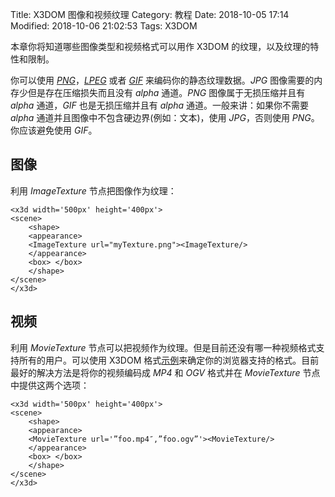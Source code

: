 Title: X3DOM 图像和视频纹理
Category: 教程
Date: 2018-10-05 17:14
Modified: 2018-10-06 21:02:53
Tags: X3DOM

本章你将知道哪些图像类型和视频格式可以用作 X3DOM 的纹理，以及纹理的特性和限制。

你可以使用 [*PNG*](http://en.wikipedia.org/wiki/Portable_Network_Graphics)，[*LPEG*](http://en.wikipedia.org/wiki/Jpeg) 或者 [*GIF*](https://en.wikipedia.org/wiki/Gif) 来编码你的静态纹理数据。*JPG* 图像需要的内存少但是存在压缩损失而且没有 *alpha* 通道。*PNG* 图像属于无损压缩并且有 *alpha* 通道，*GIF* 也是无损压缩并且有 *alpha* 通道。一般来讲：如果你不需要 *alpha* 通道并且图像中不包含硬边界(例如：文本)，使用 *JPG*，否则使用 *PNG*。你应该避免使用 *GIF*。

## 图像

利用 *ImageTexture* 节点把图像作为纹理：
```
<x3d width='500px' height='400px'>
<scene>
    <shape>
    <appearance>
    <ImageTexture url="myTexture.png"><ImageTexture/>
    </appearance>
    <box> </box>
    </shape>
</scene>
</x3d>
```

## 视频

利用 *MovieTexture* 节点可以把视频作为纹理。但是目前还没有哪一种视频格式支持所有的用户。可以使用 X3DOM 格式[示例](https://x3dom.org/x3dom/example/x3dom_video.xhtml)来确定你的浏览器支持的格式。目前最好的解决方法是将你的视频编码成 *MP4* 和 *OGV* 格式并在 *MovieTexture* 节点中提供这两个选项：
```
<x3d width='500px' height='400px'>
<scene>
    <shape>
    <appearance>
    <MovieTexture url='”foo.mp4″,”foo.ogv”'><MovieTexture/>
    </appearance>
    <box> </box>
    </shape>
</scene>
</x3d>
```

